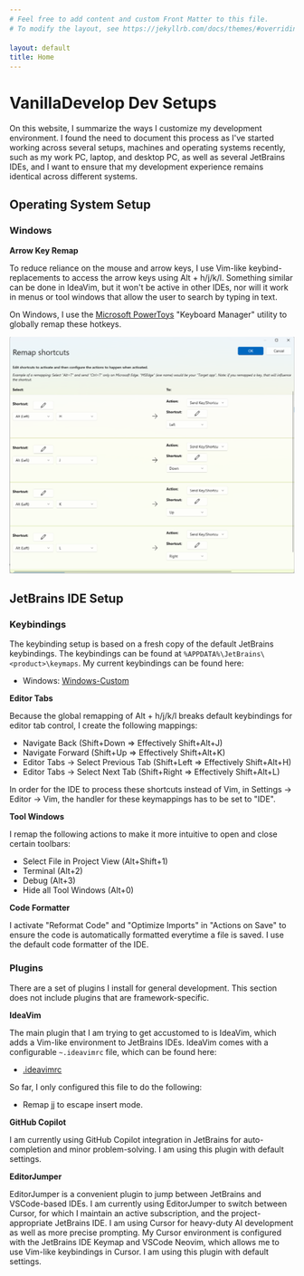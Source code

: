 ```yaml
---
# Feel free to add content and custom Front Matter to this file.
# To modify the layout, see https://jekyllrb.com/docs/themes/#overriding-theme-defaults

layout: default
title: Home
---
```


# VanillaDevelop Dev Setups

On this website, I summarize the ways I customize my development environment.
I found the need to document this process as I've started working across several setups, machines and operating systems
recently, such as my work PC, laptop, and desktop PC, as well as several JetBrains IDEs, and I want to ensure that
my development experience remains identical across different systems.

## Operating System Setup

### Windows

**Arrow Key Remap**

To reduce reliance on the mouse and arrow keys, I use Vim-like keybind-replacements to access the arrow keys using
Alt + h/j/k/l. Something similar can be done in IdeaVim, but it won't be active in other IDEs, nor will it work in
menus or tool windows that allow the user to search by typing in text.

On Windows, I use the [Microsoft PowerToys](https://learn.microsoft.com/en-us/windows/powertoys/) "Keyboard Manager"
utility to globally remap these hotkeys.

![Keyboard Remapping using PowerToys](assets/images/windows-keyboard-remap.png)

## JetBrains IDE Setup

### Keybindings

The keybinding setup is based on a fresh copy of the default JetBrains keybindings. The keybindings can be found at
`%APPDATA%\JetBrains\<product>\keymaps`. My current keybindings can be found here:

- Windows: [Windows-Custom](assets/files/Windows-Custom.xml)

**Editor Tabs**

Because the global remapping of Alt + h/j/k/l breaks default keybindings for editor tab control, I create the following
mappings:

- Navigate Back (Shift+Down => Effectively Shift+Alt+J)
- Navigate Forward (Shift+Up => Effectively Shift+Alt+K)
- Editor Tabs -> Select Previous Tab (Shift+Left => Effectively Shift+Alt+H)
- Editor Tabs -> Select Next Tab (Shift+Right => Effectively Shift+Alt+L)

In order for the IDE to process these shortcuts instead of Vim, in Settings -> Editor -> Vim, the handler for
these keymappings has to be set to "IDE".

**Tool Windows**

I remap the following actions to make it more intuitive to open and close certain toolbars:

- Select File in Project View (Alt+Shift+1)
- Terminal (Alt+2)
- Debug (Alt+3)
- Hide all Tool Windows (Alt+0)

**Code Formatter**

I activate "Reformat Code" and "Optimize Imports" in "Actions on Save" to ensure the code is automatically formatted
everytime a file is saved. I use the default code formatter of the IDE.

### Plugins

There are a set of plugins I install for general development. This section does not include plugins that are
framework-specific.

**IdeaVim**

The main plugin that I am trying to get accustomed to is IdeaVim, which adds a Vim-like environment to JetBrains IDEs.
IdeaVim comes with a configurable `~.ideavimrc` file, which can be found here:

- [.ideavimrc](assets/files/ideavimrc)

So far, I only configured this file to do the following:

- Remap jj to escape insert mode.

**GitHub Copilot**

I am currently using GitHub Copilot integration in JetBrains for auto-completion and minor problem-solving. I am
using this plugin with default settings.

**EditorJumper**

EditorJumper is a convenient plugin to jump between JetBrains and VSCode-based IDEs. I am currently using EditorJumper
to switch between Cursor, for which I maintain an active subscription, and the project-appropriate JetBrains IDE.
I am using Cursor for heavy-duty AI development as well as more precise prompting. My Cursor environment is configured
with the JetBrains IDE Keymap and VSCode Neovim, which allows me to use Vim-like keybindings in Cursor. I am using
this plugin with default settings.




